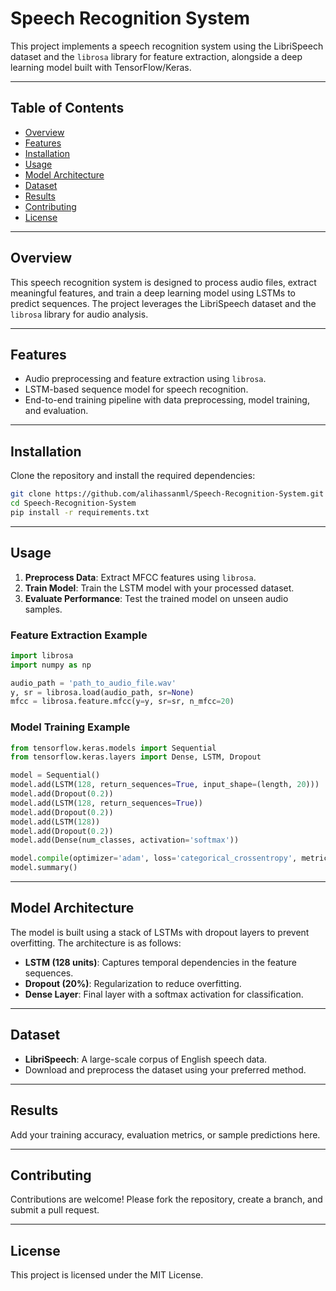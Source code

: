 # Speech Recognition System

This project implements a speech recognition system using the LibriSpeech dataset and the `librosa` library for feature extraction, alongside a deep learning model built with TensorFlow/Keras.

---

## Table of Contents
- [Overview](#overview)
- [Features](#features)
- [Installation](#installation)
- [Usage](#usage)
- [Model Architecture](#model-architecture)
- [Dataset](#dataset)
- [Results](#results)
- [Contributing](#contributing)
- [License](#license)

---

## Overview
This speech recognition system is designed to process audio files, extract meaningful features, and train a deep learning model using LSTMs to predict sequences. The project leverages the LibriSpeech dataset and the `librosa` library for audio analysis.

---

## Features
- Audio preprocessing and feature extraction using `librosa`.
- LSTM-based sequence model for speech recognition.
- End-to-end training pipeline with data preprocessing, model training, and evaluation.

---

## Installation
Clone the repository and install the required dependencies:

```bash
git clone https://github.com/alihassanml/Speech-Recognition-System.git
cd Speech-Recognition-System
pip install -r requirements.txt
```

---

## Usage
1. **Preprocess Data**: Extract MFCC features using `librosa`.
2. **Train Model**: Train the LSTM model with your processed dataset.
3. **Evaluate Performance**: Test the trained model on unseen audio samples.

### Feature Extraction Example
```python
import librosa
import numpy as np

audio_path = 'path_to_audio_file.wav'
y, sr = librosa.load(audio_path, sr=None)
mfcc = librosa.feature.mfcc(y=y, sr=sr, n_mfcc=20)
```

### Model Training Example
```python
from tensorflow.keras.models import Sequential
from tensorflow.keras.layers import Dense, LSTM, Dropout

model = Sequential()
model.add(LSTM(128, return_sequences=True, input_shape=(length, 20)))
model.add(Dropout(0.2))
model.add(LSTM(128, return_sequences=True))
model.add(Dropout(0.2))
model.add(LSTM(128))
model.add(Dropout(0.2))
model.add(Dense(num_classes, activation='softmax'))

model.compile(optimizer='adam', loss='categorical_crossentropy', metrics=['accuracy'])
model.summary()
```

---

## Model Architecture
The model is built using a stack of LSTMs with dropout layers to prevent overfitting. The architecture is as follows:
- **LSTM (128 units)**: Captures temporal dependencies in the feature sequences.
- **Dropout (20%)**: Regularization to reduce overfitting.
- **Dense Layer**: Final layer with a softmax activation for classification.

---

## Dataset
- **LibriSpeech**: A large-scale corpus of English speech data.
- Download and preprocess the dataset using your preferred method.

---

## Results
Add your training accuracy, evaluation metrics, or sample predictions here.

---

## Contributing
Contributions are welcome! Please fork the repository, create a branch, and submit a pull request.

---

## License
This project is licensed under the MIT License.
